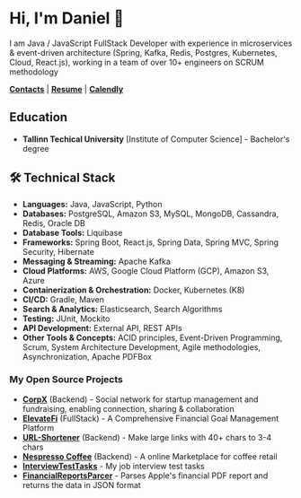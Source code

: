 # Hi, I'm Daniel 👋

I am Java / JavaScript FullStack Developer with experience in microservices & event-driven architecture (Spring, Kafka, Redis, Postgres, Kubernetes, Cloud, React.js), working in a team of over 10+ engineers on SCRUM methodology

[**Contacts**](https://linktr.ee/ethiqque) |
[**Resume**](https://docs.google.com/document/d/1OwpGlnEnWOXEXOBzFzFKwQuzIVzCsdbK0R6Sg8CVvgI/edit) |
[**Calendly**](https://calendly.com/danielpyld-work/30min) 

## Education
* **Tallinn Techical University** [Institute of Computer Science] - Bachelor's degree

## 🛠 Technical Stack

* **Languages:** Java, JavaScript, Python
* **Databases:** PostgreSQL, Amazon S3, MySQL, MongoDB, Cassandra, Redis, Oracle DB
* **Database Tools:** Liquibase
* **Frameworks:** Spring Boot, React.js, Spring Data, Spring MVC, Spring Security, Hibernate
* **Messaging & Streaming:** Apache Kafka
* **Cloud Platforms:** AWS, Google Cloud Platform (GCP), Amazon S3, Azure
* **Containerization & Orchestration:** Docker, Kubernetes (K8)
* **CI/CD:** Gradle, Maven
* **Search & Analytics:** Elasticsearch, Search Algorithms
* **Testing:** JUnit, Mockito
* **API Development:** External API, REST APIs
* **Other Tools & Concepts:** ACID principles, Event-Driven Programming, Scrum, System Architecture Development, Agile methodologies, Asynchronization, Apache PDFBox
### My Open Source Projects
* [**CorpX**](https://github.com/Ethiqque/CorporationX/tree/main) (Backend) - Social network for startup management and fundraising, enabling connection, sharing & collaboration
* [**ElevateFi**](https://github.com/Ethiqque/ElevateFi) (FullStack) - A Comprehensive Financial Goal Management Platform 
* [**URL-Shortener**](https://github.com/Ethiqque/URL-SHORTENER) (Backend) - Make large links with 40+ chars to 3-4 chars 
* [**Nespresso Coffee**](https://github.com/Ethiqque/Nespresso-Coffee) (Backend) - A online Marketplace for coffee retail
* [**InterviewTestTasks**](https://github.com/Ethiqque/InterviewTestTasks) - My job interview test tasks
* [**FinancialReportsParcer**](https://github.com/Ethiqque/FinancialReportsParcer) - Parses Apple's financial PDF report and returns the data in JSON format





